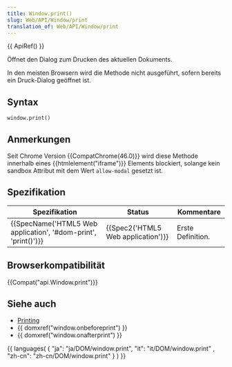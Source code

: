 ```yaml
---
title: Window.print()
slug: Web/API/Window/print
translation_of: Web/API/Window/print
---
```

{{ ApiRef() }}

Öffnet den Dialog zum Drucken des aktuellen Dokuments.

In den meisten Browsern wird die Methode nicht ausgeführt, sofern bereits ein Druck-Dialog geöffnet ist.

## Syntax

    window.print()

## Anmerkungen

Seit Chrome Version {{CompatChrome(46.0)}} wird diese Methode innerhalb eines {{htmlelement("iframe")}} Elements blockiert, solange kein sandbox Attribut mit dem Wert `allow-modal` gesetzt ist.

## Spezifikation

| Spezifikation                                                                        | Status                                       | Kommentare        |
| ------------------------------------------------------------------------------------ | -------------------------------------------- | ----------------- |
| {{SpecName('HTML5 Web application', '#dom-print', 'print()')}} | {{Spec2('HTML5 Web application')}} | Erste Definition. |

## Browserkompatibilität

{{Compat("api.Window.print")}}

## Siehe auch

- [Printing](/en/Printing "en/Printing")
- {{ domxref("window.onbeforeprint") }}
- {{ domxref("window.onafterprint") }}

{{ languages( { "ja": "ja/DOM/window\.print", "it": "it/DOM/window\.print" , "zh-cn": "zh-cn/DOM/window\.print" } ) }}
